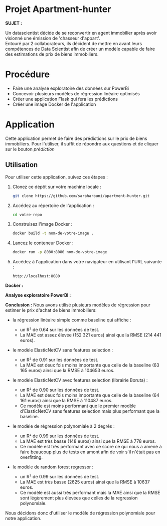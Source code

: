 # Projet Apartment-hunter

**SUJET :**  

Un datascientist décide de se reconvertir en agent immobilier après avoir visionné une émission de 'chasseur d'appart'.  
Entouré par 2 collaborateurs, ils décident de mettre en avant leurs compétences de Data Scientist afin de créer un modèle capable de faire des estimations de prix de biens immobiliers.  

# Procédure

* Faire une analyse exploratoire des données sur PowerBi
* Concevoir plusieurs modèles de régression linéaire optimisés
* Créer une application Flask qui fera les prédictions
* Créer une image Docker de l'application

# Application

Cette application permet de faire des prédictions sur le prix de biens immobiliers. 
Pour l'utiliser, il suffit de répondre aux questions et de cliquer sur le bouton *prédiction*

## Utilisation

Pour utiliser cette application, suivez ces étapes :

1. Clonez ce dépôt sur votre machine locale :

    ```bash
    git clone https://github.com/saraharouni/apartment-hunter.git
    ```

2. Accédez au répertoire de l'application :

    ```bash
    cd votre-repo
    ```

3. Construisez l'image Docker :

    ```bash
    docker build -t nom-de-votre-image .
    ```

4. Lancez le conteneur Docker :

    ```bash
    docker run -p 8080:8080 nom-de-votre-image
    ```

5. Accédez à l'application dans votre navigateur en utilisant l'URL suivante :

    ```
    http://localhost:8080
    ```

**Docker :**

**Analyse exploratoire PowerBI :**  

**Conclusion :**
Nous avons utilisé plusieurs modèles de régression pour estimer le prix d'achat de biens immobiliers:  

* la régression linéaire simple comme baseline qui affiche :
    * un R² de 0.64 sur les données de test. 
    * La MAE est assez élevée (152 321 euros) ainsi que la RMSE (214 441 euros).

* le modèle ElasticNetCV sans features selection :  
    * un R² de 0.91 sur les données de test.
    * La MAE est deux fois moins importante que celle de la baseline (63 165 euros) ainsi que la RMSE à 104653 euros.

* le modèle ElasticNetCV avec features selection (librairie Boruta) :  
    * un R² de 0.90 sur les données de test.
    * La MAE est deux fois moins importante que celle de la baseline (64 161 euros) ainsi que la RMSE à 110487 euros. 
    * Ce modèle est moins performant que le premier modèle d'ElasticNetCV sans features selection mais plus performant que la baseline.

* le modèle de régression polynomiale à 2 degrés :  
    * un R² de 0.99 sur les données de test.
    * La MAE est très basse (148 euros) ainsi que la RMSE à 778 euros. 
    * Ce modèle est très performant avec ce score ce qui nous a amené à faire beaucoup plus de tests en amont afin de voir s'il n'était pas en overfitting.  
* le modèle de random forest regressor :  
    * un R² de 0.99 sur les données de test.
    * La MAE est très basse (2625 euros) ainsi que la RMSE à 10637 euros. 
    * Ce modèle est aussi très performant mais la MAE ainsi que la RMSE sont légèrement plus élevées que celles de la regression polynomiale.
    
Nous décidons donc d'utiliser le modèle de régression polynomiale pour notre application.

        
